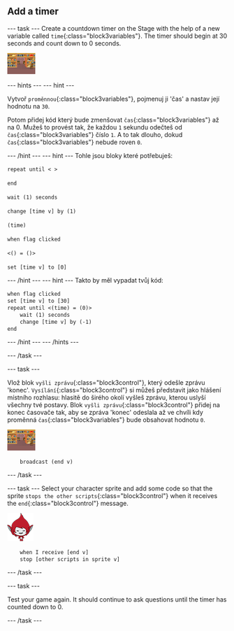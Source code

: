 ## Add a timer

\--- task \--- Create a countdown timer on the Stage with the help of a new variable called `time`{:class="block3variables"}. The timer should begin at 30 seconds and count down to 0 seconds.

![Postava](images/stage-sprite.png)

\--- hints \--- \--- hint \---

Vytvoř `proměnnou`{:class="block3variables"}, pojmenuj ji 'čas' a nastav její hodnotu na `30`.

Potom přidej kód který bude zmenšovat `čas`{:class="block3variables"} až na 0. Mužeš to provést tak, že každou `1` sekundu odečteš od `čas`{:class="block3variables"} číslo `1`. A to tak dlouho, dokud `čas`{:class="block3variables"} nebude roven `0`.

\--- /hint \--- \--- hint \--- Tohle jsou bloky které potřebuješ:

```blocks3
repeat until < >

end

wait (1) seconds

change [time v] by (1)

(time)

when flag clicked

<() = ()>

set [time v] to [0]
```

\--- /hint \--- \--- hint \--- Takto by měl vypadat tvůj kód:

```blocks3
when flag clicked
set [time v] to [30]
repeat until <(time) = (0)>
    wait (1) seconds
    change [time v] by (-1)
end
```

\--- /hint \--- \--- /hints \---

\--- /task \---

\--- task \---

Vlož blok `vyšli zprávu`{:class="block3control"}, který odešle zprávu 'konec'. `Vysílání`{:class="block3control"} si můžeš představit jako hlášení místního rozhlasu: hlasitě do širého okolí vyšleš zprávu, kterou uslyší všechny tvé postavy. Blok `vyšli zprávu`{:class="block3control"} přidej na konec časovače tak, aby se zpráva 'konec' odeslala až ve chvíli kdy proměnná `čas`{:class="block3variables"} bude obsahovat hodnotu `0`.

![Postava](images/stage-sprite.png)

```blocks3
    broadcast (end v)
```

\--- /task \---

\--- task \--- Select your character sprite and add some code so that the sprite `stops the other scripts`{:class="block3control"} when it receives the `end`{:class="block3control"} message.

![Postava Giga](images/giga-sprite.png)

```blocks3
    when I receive [end v]
    stop [other scripts in sprite v]
```

\--- /task \---

\--- task \---

Test your game again. It should continue to ask questions until the timer has counted down to 0.

\--- /task \---